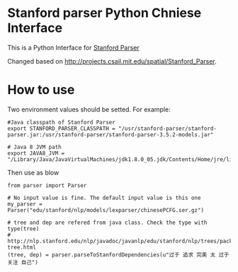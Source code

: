 Stanford parser Python Chniese Interface
====================

This is a Python Interface for [Stanford Parser](http://nlp.stanford.edu/software/lex-parser.shtml)

Changed based on http://projects.csail.mit.edu/spatial/Stanford_Parser. 

How to use
=====

Two environment values should be setted. For example:

	#Java classpath of Stanford Parser
	export STANFORD_PARSER_CLASSPATH = "/usr/stanford-parser/stanford-parser.jar:/usr/stanford-parser/stanford-parser-3.5.2-models.jar"

	# Java 8 JVM path
	export JAVA8_JVM = "/Library/Java/JavaVirtualMachines/jdk1.8.0_05.jdk/Contents/Home/jre/lib/server/libjvm.dylib"

Then use as blow

	from parser import Parser

	# No input value is fine. The default input value is this one
	my_parser = Parser("edu/stanford/nlp/models/lexparser/chinesePCFG.ser.gz")

	# tree and dep are refered from java class. Check the type with type(tree)
	# http://nlp.stanford.edu/nlp/javadoc/javanlp/edu/stanford/nlp/trees/package-tree.html
	(tree, dep) = parser.parseToStanfordDependencies(u"过于 追求 完美 太 过于 关注 自己")